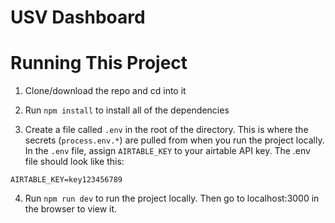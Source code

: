 USV Dashboard
=============

# Running This Project

1. Clone/download the repo and cd into it

2. Run `npm install` to install all of the dependencies

3. Create a file called `.env` in the root of the directory. This is where the secrets (`process.env.*`) are pulled from when you run the project locally. In the `.env` file, assign `AIRTABLE_KEY` to your airtable API key. The .env file should look like this:

```
AIRTABLE_KEY=key123456789
```

4. Run `npm run dev` to run the project locally. Then go to localhost:3000 in the browser to view it.
